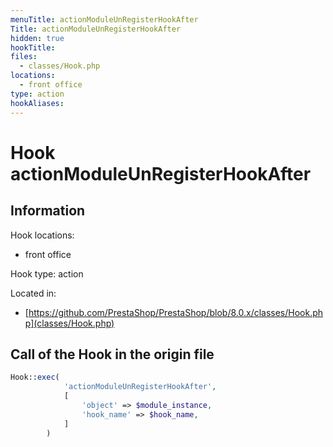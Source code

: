```yaml
---
menuTitle: actionModuleUnRegisterHookAfter
Title: actionModuleUnRegisterHookAfter
hidden: true
hookTitle: 
files:
  - classes/Hook.php
locations:
  - front office
type: action
hookAliases:
---
```


# Hook actionModuleUnRegisterHookAfter

## Information

Hook locations: 
  - front office

Hook type: action

Located in: 
  - [https://github.com/PrestaShop/PrestaShop/blob/8.0.x/classes/Hook.php](classes/Hook.php)

## Call of the Hook in the origin file

```php
Hook::exec(
            'actionModuleUnRegisterHookAfter',
            [
                'object' => $module_instance,
                'hook_name' => $hook_name,
            ]
        )
```